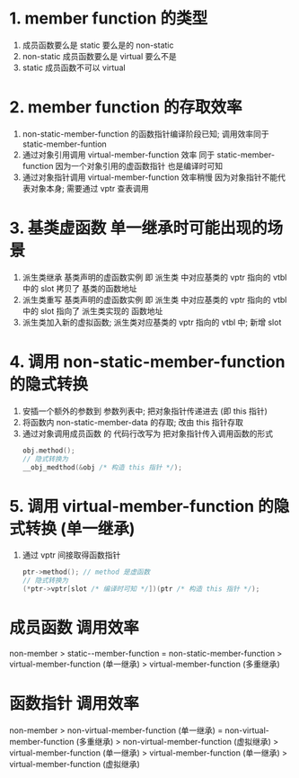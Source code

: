 # 1. member function 的类型
1. 成员函数要么是 static 要么是的 non-static
2. non-static 成员函数要么是 virtual 要么不是
3. static 成员函数不可以 virtual

# 2. member function 的存取效率
1. non-static-member-function 的函数指针编译阶段已知;
   调用效率同于 static-member-funtion
2. 通过对象引用调用 virtual-member-function 效率
   同于 static-member-function
   因为一个对象引用的虚函数指针 也是编译时可知 
3. 通过对象指针调用 virtual-member-function 效率稍慢
   因为对象指针不能代表对象本身; 需要通过 vptr 查表调用

# 3. 基类虚函数 单一继承时可能出现的场景
1. 派生类继承 基类声明的虚函数实例
   即 派生类 中对应基类的 vptr 指向的 vtbl 中的 slot
   拷贝了 基类的函数地址
2. 派生类重写 基类声明的虚函数实例
   即 派生类 中对应基类的 vptr 指向的 vtbl 中的 slot
   指向了 派生类实现的 函数地址
3. 派生类加入新的虚拟函数;
   派生类对应基类的 vptr 指向的 vtbl 中; 新增 slot

# 4. 调用 non-static-member-function 的隐式转换
1. 安插一个额外的参数到 参数列表中; 把对象指针传递进去 (即 this 指针)
2. 将函数内 non-static-member-data 的存取; 改由 this 指针存取
3. 通过对象调用成员函数 的 代码行改写为 把对象指针传入调用函数的形式
    ```c++
    obj.method();
    // 隐式转换为
    __obj_medthod(&obj /* 构造 this 指针 */);
    ```

# 5. 调用 virtual-member-function 的隐式转换 (单一继承)
1. 通过 vptr 间接取得函数指针
    ```c++
    ptr->method(); // method 是虚函数
    // 隐式转换为
    (*ptr->vptr[slot /* 编译时可知 */])(ptr /* 构造 this 指针 */);
    ```


# 成员函数 调用效率
non-member >
static--member-function =
non-static-member-function >
virtual-member-function (单一继承) >
virtual-member-function (多重继承)

# 函数指针 调用效率
non-member >
non-virtual-member-function (单一继承) =
non-virtual-member-function (多重继承) >
non-virtual-member-function (虚拟继承) >
virtual-member-function (单一继承) > 
virtual-member-function (单一继承) >
virtual-member-function (虚拟继承)
